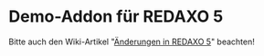 Demo-Addon für REDAXO 5
========================

Bitte auch den Wiki-Artikel "[Änderungen in REDAXO 5](https://github.com/redaxo/redaxo/wiki/Aenderungen-in-REDAXO-5)" beachten!
